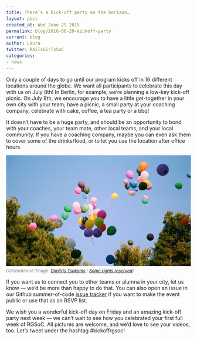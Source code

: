 ```yaml
---
title: There’s a kick-off party on the horizon…
layout: post
created_at: Wed June 29 2015
permalink: blog/2016-06-29-kickoff-party
current: blog
author: Laura
twitter: RailsGirlsSoC
categories: 
- news
---
```


Only a couple of days to go until our program kicks off in 16 different locations around the globe.  We want all participants to celebrate this day with us on July 8th! In Berlin, for example, we’re planning a low-key kick-off picnic. On July 8th, we encourage you to have a little get-together in your own city with your team; have a picnic, a small party at your coaching company, celebrate with cake, coffee, a tea party or a bbq!  

It doesn’t have to be a huge party, and should be an opportunity to bond with your coaches, your team mate, other local teams, and your local community. If you have a coaching company, maybe you can even ask them to cover some of the drinks/food, or to let you use the location after office hours. 

![Balloons in the sky](/img/blog/2016/kickoff-party-balloons.gif)
<font color="grey"><small><i>Celebrations! (Image: <a href="https://www.flickr.com/photos/96602242@N00/174375234/">Dimitris Tsakanis</a> / <a href="https://creativecommons.org/licenses/by-nc-nd/2.0/" target="_blank">Some rights reserved</a>)</i></small></font>

If you want us to connect you to other teams or alumna in your city, let us know — we’d be more than happy to do that. You can also open an issue in our Github summer-of-code [issue tracker](https://github.com/rails-girls-summer-of-code/summer-of-code/issues) if you want to make the event public or use that as an RSVP list.
 
We wish you a wonderful kick-off day on Friday and an amazing kick-off party next week — we can’t wait to see how you celebrated your first full week of RGSoC. All pictures are welcome, and we’d love to see your videos, too. Let’s tweet under the hashtag #kickoffrgsoc!
